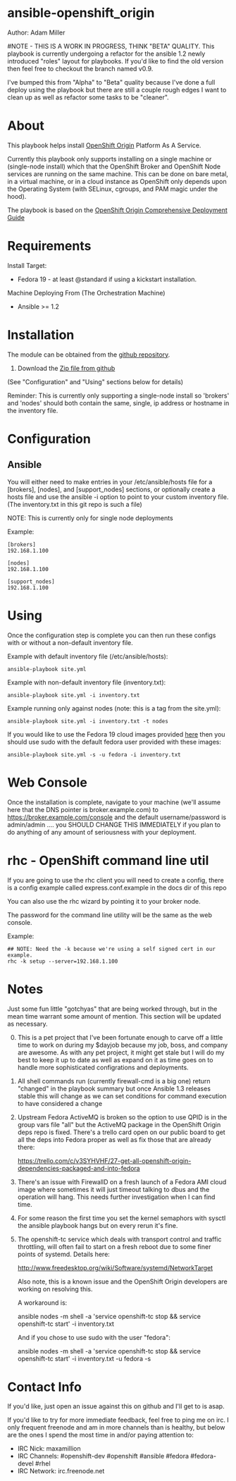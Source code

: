 # ansible-openshift_origin

Author: Adam Miller

#NOTE - THIS IS A WORK IN PROGRESS, THINK "BETA" QUALITY.
This playbook is currently undergoing a refactor for the ansible 1.2 newly 
introduced "roles" layout for playbooks. If you'd like to find the old version
then feel free to checkout the branch named v0.9.

I've bumped this from "Alpha" to "Beta" quality because I've done a full deploy
using the playbook but there are still a couple rough edges I want to clean up
as well as refactor some tasks to be "cleaner".

# About

This playbook helps install [OpenShift Origin](https://www.openshift.com/open-source) Platform As A Service.

Currently this playbook only supports installing on a single machine or 
(single-node install) which that the OpenShift Broker and OpenShift Node 
services are running on the same machine. This can be done on bare metal, in a 
virtual machine, or in a cloud instance as OpenShift only depends upon the 
Operating System (with SELinux, cgroups, and PAM magic under the hood).


The playbook is based on the [OpenShift Origin Comprehensive Deployment Guide](http://openshift.github.io/documentation/oo_deployment_guide_comprehensive.html)

# Requirements

Install Target:
* Fedora 19 - at least @standard if using a kickstart installation.

Machine Deploying From (The Orchestration Machine)
* Ansible >= 1.2

# Installation

The module can be obtained from the
[github repository](https://github.com/maxamillion/ansible-openshift_origin).

1. Download the [Zip file from github](https://github.com/maxamillion/ansible-openshift_origin/archive/master.zip)

(See "Configuration" and "Using" sections below for details) 

Reminder: This is currently only supporting a single-node install so 'brokers' 
and 'nodes' should both contain the same, single, ip address or hostname in the
inventory file.

# Configuration

## Ansible
You will either need to make entries in your /etc/ansible/hosts file for a 
[brokers], [nodes], and [support_nodes] sections, or optionally create a 
hosts file and use the ansible -i option to point to your custom inventory 
file. (The inventory.txt in this git repo is such a file)

NOTE: This is currently only for single node deployments

Example:

    [brokers]
    192.168.1.100

    [nodes]
    192.168.1.100

    [support_nodes]
    192.168.1.100


# Using 

Once the configuration step is complete you can then run these configs with or
without a non-default inventory file.

Example with default inventory file (/etc/ansible/hosts):
    
    ansible-playbook site.yml

Example with non-default inventory file (inventory.txt):
    
    ansible-playbook site.yml -i inventory.txt

Example running only against nodes (note: this is a tag from the site.yml):

    ansible-playbook site.yml -i inventory.txt -t nodes 

If you would like to use the Fedora 19 cloud images provided 
[here](https://fedoraproject.org/en/get-fedora-options#clouds) then you should
use sudo with the default fedora user provided with these images:

    ansible-playbook site.yml -s -u fedora -i inventory.txt
    


# Web Console

Once the installation is complete, navigate to your machine (we'll assume here 
that the DNS pointer is broker.example.com) to https://broker.example.com/console
and the default username/password is admin/admin .... you SHOULD CHANGE THIS 
IMMEDIATELY if you plan to do anything of any amount of seriousness with your 
deployment.

# rhc - OpenShift command line util
If you are going to use the rhc client you will need to create a config,
there is a config example called express.conf.example in the docs dir of this
repo

You can also use the rhc wizard by pointing it to your broker node.

The password for the command line utility will be the same as the web console.

Example:

    ## NOTE: Need the -k because we're using a self signed cert in our example.
    rhc -k setup --server=192.168.1.100


# Notes

Just some fun little "gotchyas" that are being worked through, but in the mean
time warrant some amount of mention. This section will be updated as necessary.

0. This is a pet project that I've been fortunate enough to carve off a little 
time to work on during my $dayjob because my job, boss, and company are awesome.
As with any pet project, it might get stale but I will do my best to keep it 
up to date as well as expand on it as time goes on to handle more sophisticated
configrations and deployments.

1. All shell commands run (currently firewall-cmd is a big one) return "changed"
in the playbook summary but once Ansible 1.3 releases stable this will change as
we can set conditions for command execution to have considered a change

2. Upstream Fedora ActiveMQ is broken so the option to use QPID is in the 
   group vars file "all" but the ActiveMQ package in the OpenShift Origin deps
   repo is fixed. There's a trello card open on our public board to get all the
   deps into Fedora proper as well as fix those that are already there:

   https://trello.com/c/v3SYHVHF/27-get-all-openshift-origin-dependencies-packaged-and-into-fedora

3. There's an issue with FirewallD on a fresh launch of a Fedora AMI cloud image
   where sometimes it will just timeout talking to dbus and the operation will
   hang. This needs further investigation when I can find time.

4. For some reason the first time you set the kernel semaphors with sysctl the 
   ansible playbook hangs but on every rerun it's fine.

5. The openshift-tc service which deals with transport control and traffic 
   throttling, will often fail to start on a fresh reboot due to some finer
   points of systemd. Details here:

   http://www.freedesktop.org/wiki/Software/systemd/NetworkTarget

   Also note, this is a known issue and the OpenShift Origin developers are 
   working on resolving this.

   A workaround is:

     ansible nodes -m shell -a 'service openshift-tc stop && service openshift-tc start' -i inventory.txt

   And if you chose to use sudo with the user "fedora":

    ansible nodes -m shell -a 'service openshift-tc stop && service openshift-tc start' -i inventory.txt -u fedora -s

# Contact Info

If you'd like, just open an issue against this on github and I'll get to is asap.

If you'd like to try for more immediate feedback, feel free to ping me on irc. I
only frequent freenode and am in more channels than is healthy, but below are 
the ones I spend the most time in and/or paying attention to:
- IRC Nick: maxamillion
- IRC Channels: #openshift-dev #openshift #ansible #fedora #fedora-devel #rhel 
- IRC Network: irc.freenode.net
